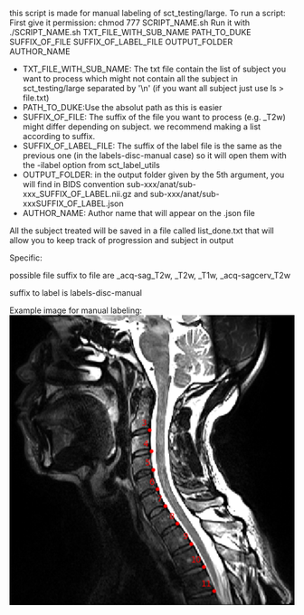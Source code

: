 this script is made for manual labeling of sct_testing/large.
To run a script:
First give it permission: 
chmod 777 SCRIPT_NAME.sh
Run it with ./SCRIPT_NAME.sh TXT_FILE_WITH_SUB_NAME PATH_TO_DUKE SUFFIX_OF_FILE SUFFIX_OF_LABEL_FILE OUTPUT_FOLDER AUTHOR_NAME

- TXT_FILE_WITH_SUB_NAME: The txt file contain the list of subject you want to process which might not contain all the subject in sct_testing/large separated by '\n' (if you want all subject just use ls > file.txt)
- PATH_TO_DUKE:Use the absolut path as this is easier
- SUFFIX_OF_FILE: The suffix of the file you want to process (e.g. _T2w) might differ depending on subject. we recommend making a list according to suffix. 
- SUFFIX_OF_LABEL_FILE: The suffix of the label file is the same as the previous one (in the labels-disc-manual case) so it will open them with the -ilabel option from sct_label_utils 
- OUTPUT_FOLDER: in the output folder given by the 5th argument, you will find in BIDS convention sub-xxx/anat/sub-xxx_SUFFIX_OF_LABEL.nii.gz and sub-xxx/anat/sub-xxxSUFFIX_OF_LABEL.json
- AUTHOR_NAME: Author name that will appear on the .json file
 
All the subject treated will be saved in a file called list_done.txt that will allow you to keep track of progression and subject in output

Specific:

possible file suffix to file are _acq-sag_T2w, _T2w, _T1w, _acq-sagcerv_T2w

suffix to label is labels-disc-manual

Example image for manual labeling:
![example](label_disc_capture.png)

